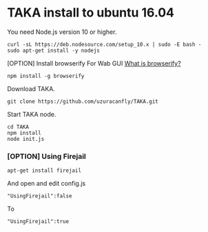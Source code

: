 TAKA install to ubuntu 16.04
====

You need Node.js version 10 or higher.

	curl -sL https://deb.nodesource.com/setup_10.x | sudo -E bash -
	sudo apt-get install -y nodejs

[OPTION] Install browserify For Wab GUI
[What is browserify?](https://browserify.org/)

	npm install -g browserify

Download TAKA.

	git clone https://github.com/uzuracanfly/TAKA.git

Start TAKA node.

	cd TAKA
	npm install
	node init.js


### [OPTION] Using Firejail

	apt-get install firejail

And open and edit config.js

	"UsingFirejail":false

To

	"UsingFirejail":true